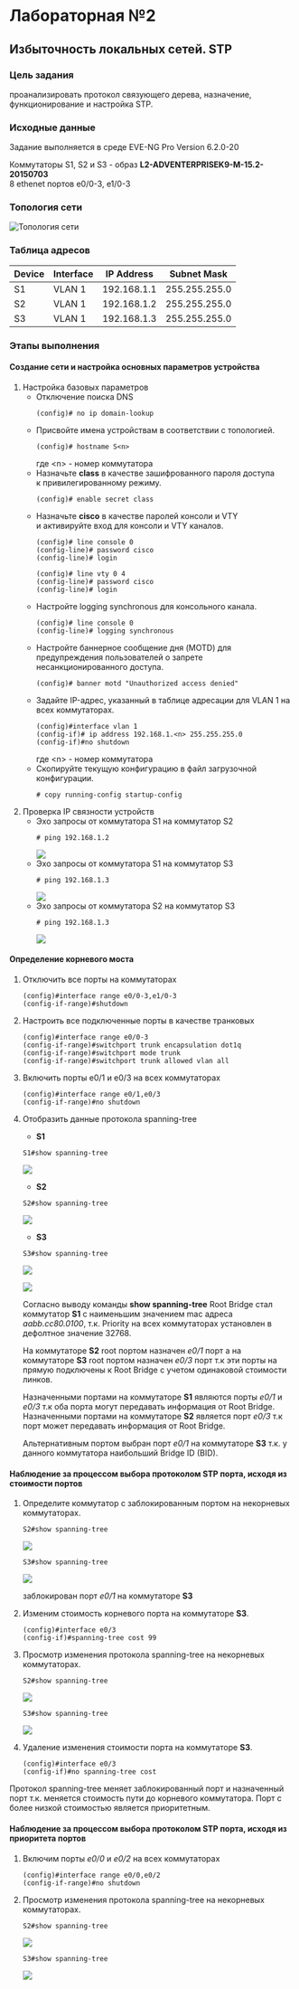 # Лабораторная №2
## Избыточность локальных сетей. STP 


### Цель задания
проанализировать протокол связующего дерева, назначение, функционирование и настройка STP.

### Исходные данные
Задание выполняется в среде EVE-NG Pro Version 6.2.0-20

Коммутаторы S1, S2 и S3 - образ **L2-ADVENTERPRISEK9-M-15.2-20150703** </br>8 ethenet портов e0/0-3, e1/0-3
### Топология сети
![Топология сети](img/lab_02.png)

### Таблица адресов
|Device|Interface|IP Address  |Subnet Mask  |
|------|---------|------------|-------------|
|S1    |VLAN 1   |192.168.1.1 |255.255.255.0|
|S2    |VLAN 1   |192.168.1.2 |255.255.255.0|
|S3    |VLAN 1   |192.168.1.3 |255.255.255.0|

### Этапы выполнения

#### Создание сети и настройка основных параметров устройства
1. Настройка базовых параметров
    + Отключение поиска DNS
        ```
        (config)# no ip domain-lookup
        ```
    + Присвойте имена устройствам в соответствии с топологией.
        ```
        (config)# hostname S<n>
        ```
        где \<n> - номер коммутатора 
    + Назначьте **class** в качестве зашифрованного пароля доступа к привилегированному режиму.
        ```
        (config)# enable secret class
        ```
    + Назначьте **cisco** в качестве паролей консоли и VTY и активируйте вход для консоли и VTY каналов.
        ```
        (config)# line console 0
        (config-line)# password cisco
        (config-line)# login
        ```
        ```
        (config)# line vty 0 4
        (config-line)# password cisco
        (config-line)# login
        ```
    + Настройте logging synchronous для консольного канала.
        ```
        (config)# line console 0
        (config-line)# logging synchronous
        ```     
    + Настройте баннерное сообщение дня (MOTD) для предупреждения пользователей о запрете несанкционированного доступа.
        ```
        (config)# banner motd "Unauthorized access denied"
        ```
    + Задайте IP-адрес, указанный в таблице адресации для VLAN 1 на всех коммутаторах.
        ```
        (config)#interface vlan 1
        (config-if)# ip address 192.168.1.<n> 255.255.255.0
        (config-if)#no shutdown
        ```
        где \<n> - номер коммутатора
    + Скопируйте текущую конфигурацию в файл загрузочной конфигурации.
        ```
        # copy running-config startup-config
        ```
2. Проверка IP связности устройств 
    + Эхо запросы от коммутатора S1 на коммутатор S2
        ```
        # ping 192.168.1.2
        ```
        ![](img/ping_S1toS2.png)
    + Эхо запросы от коммутатора S1 на коммутатор S3
        ```
        # ping 192.168.1.3
        ```
        ![](img/ping_S1toS3.png)
    + Эхо запросы от коммутатора S2 на коммутатор S3
        ```
        # ping 192.168.1.3
        ```
        ![](img/ping_S2toS3.png)

#### Определение корневого моста
1. Отключить все порты на коммутаторах  
    ```
    (config)#interface range e0/0-3,e1/0-3
    (config-if-range)#shutdown
    ```
2. Настроить все подключенные порты в качестве транковых
    ```
    (config)#interface range e0/0-3
    (config-if-range)#switchport trunk encapsulation dot1q
    (config-if-range)#switchport mode trunk
    (config-if-range)#switchport trunk allowed vlan all  
    ```
3. Включить порты e0/1 и e0/3 на всех коммутаторах
    ```
    (config)#interface range e0/1,e0/3
    (config-if-range)#no shutdown
    ```
4. Отобразить данные протокола spanning-tree

    + **S1**
    ```
    S1#show spanning-tree
    ```
    ![](img/stp_s1.png)
    + **S2**
    ```
    S2#show spanning-tree
    ```
    ![](img/stp_s2.png)
    + **S3**
    ```
    S3#show spanning-tree
    ```
    ![](img/stp_s3.png)

    ![](img/lab_02_sts.png)

    Согласно выводу команды **show spanning-tree** Root Bridge стал  коммутатор **S1** с наименьшим значением mac адреса *aabb.cc80.0100*, т.к. Priority на всех коммутаторах установлен в дефолтное значение 32768.

    На коммутаторе **S2** root портом назначен *e0/1* порт а на коммутаторе **S3** root портом назначен *e0/3* порт т.к эти порты на прямую подключены к Root Bridge с учетом одинаковой стоимости линков.

    Назначенными портами на коммутаторе **S1** являются порты *e0/1* и *e0/3* т.к оба порта могут передавать информация от Root Bridge.
    Назначенными портами на коммутаторе **S2** является порт *e0/3* т.к порт может передавать информация от Root Bridge.
    
    Альтернативным портом выбран порт *e0/1* на коммутаторе **S3** т.к. у данного коммутатора наибольший Bridge ID (BID).

#### Наблюдение за процессом выбора протоколом STP порта, исходя из стоимости портов
1. Определите коммутатор с заблокированным портом на некорневых коммутаторах.

    ```
    S2#show spanning-tree
    ```
    ![](img/stp_s2.png)
    
    ```
    S3#show spanning-tree
    ```
    ![](img/stp_s3.png)

    заблокирован порт *e0/1* на коммутаторе **S3**

2. Изменим стоимость корневого порта на коммутаторе **S3**.
    
    ```
    (config)#interface e0/3 
    (config-if)#spanning-tree cost 99
    ```

3. Просмотр изменения протокола spanning-tree на некорневых коммутаторах.
    
    ```
    S2#show spanning-tree
    ```
    ![](img/stp_s2_ch_cost.png)

    ```
    S3#show spanning-tree
    ```
    ![](img/stp_s3_ch_cost.png)

4. Удаление изменения стоимости порта на коммутаторе **S3**.
    ```
    (config)#interface e0/3
    (config-if)#no spanning-tree cost 
    ```
Протокол spanning-tree меняет заблокированный порт и назначенный порт т.к. меняется стоимость пути до корневого коммутатора. Порт с более низкой стоимостью является приоритетным. 

#### Наблюдение за процессом выбора протоколом STP порта, исходя из приоритета портов

1. Включим порты *e0/0* и *e0/2* на всех коммутаторах
    ```
    (config)#interface range e0/0,e0/2
    (config-if-range)#no shutdown
    ```

2. Просмотр изменения протокола spanning-tree на некорневых коммутаторах.
    ```
    S2#show spanning-tree
    ```
    ![](img/stp_s2_all_ports.png)

    ```
    S3#show spanning-tree
    ```
    ![](img/stp_s3_all_ports.png)

